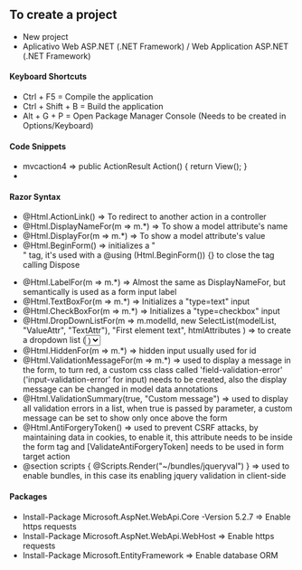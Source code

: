 ﻿## To create a project
* New project
* Aplicativo Web ASP.NET (.NET Framework) / Web Application ASP.NET (.NET Framework)

#### Keyboard Shortcuts
* Ctrl + F5 = Compile the application
* Ctrl + Shift + B = Build the application
* Alt + G + P = Open Package Manager Console (Needs to be created in Options/Keyboard)

#### Code Snippets
* mvcaction4 => public ActionResult Action() { return View(); }
* 

#### Razor Syntax
* @Html.ActionLink() => To redirect to another action in a controller
* @Html.DisplayNameFor(m => m.*) => To show a model attribute's name
* @Html.DisplayFor(m => m.*) => To show a model attribute's value
* @Html.BeginForm() => initializes a "<form>" tag, it's used with a @using (Html.BeginForm()) {} to close the tag calling Dispose
* @Html.LabelFor(m => m.*) => Almost the same as DisplayNameFor, but semantically is used as a form input label
* @Html.TextBoxFor(m => m.*) => Initializes a "type=text" input
* @Html.CheckBoxFor(m => m.*) => Initializes a "type=checkbox" input
* @Html.DropDownListFor(m => m.modelId, new SelectList(modelList, "ValueAttr", "TextAttr"), "First element text", htmlAttributes ) => to create a dropdown list (<select> <option>)
* @Html.HiddenFor(m => m.*) => hidden input usually used for id
* @Html.ValidationMessageFor(m => m.*) => used to display a message in the form, to turn red, a custom css class called 'field-validation-error' ('input-validation-error' for input) needs to be created, also the display message can be changed in model data annotations
* @Html.ValidationSummary(true, "Custom message") => used to display all validation errors in a list, when true is passed by parameter, a custom message can be set to show only once above the form
* @Html.AntiForgeryToken() => used to prevent CSRF attacks, by maintaining data in cookies, to enable it, this attribute needs to be inside the form tag and [ValidateAntiForgeryToken] needs to be used in form target action
* @section scripts { @Scripts.Render("~/bundles/jqueryval") } => used to enable bundles, in this case its enabling jquery validation in client-side

#### Packages
* Install-Package Microsoft.AspNet.WebApi.Core -Version 5.2.7 => Enable https requests
* Install-Package Microsoft.AspNet.WebApi.WebHost => Enable https requests
* Install-Package Microsoft.EntityFramework => Enable database ORM